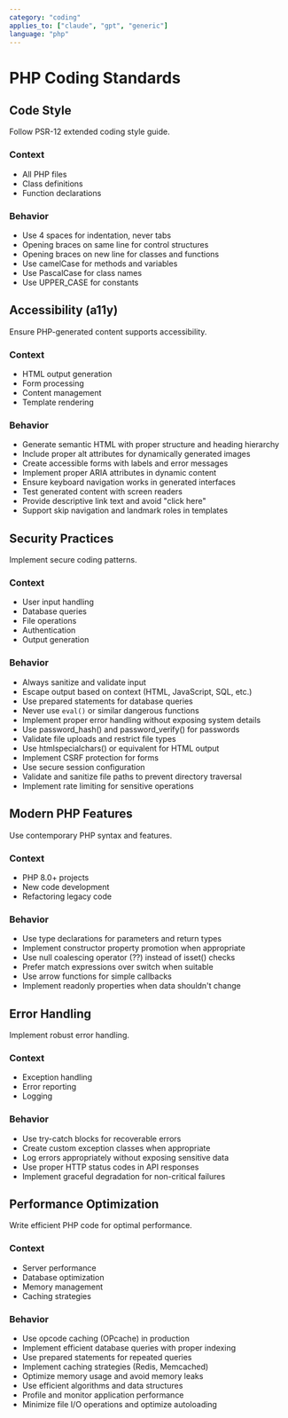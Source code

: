 ```yaml
---
category: "coding"
applies_to: ["claude", "gpt", "generic"]
language: "php"
---
```


# PHP Coding Standards

## Code Style
Follow PSR-12 extended coding style guide.

### Context
- All PHP files
- Class definitions
- Function declarations

### Behavior
- Use 4 spaces for indentation, never tabs
- Opening braces on same line for control structures
- Opening braces on new line for classes and functions
- Use camelCase for methods and variables
- Use PascalCase for class names
- Use UPPER_CASE for constants

## Accessibility (a11y)
Ensure PHP-generated content supports accessibility.

### Context
- HTML output generation
- Form processing
- Content management
- Template rendering

### Behavior
- Generate semantic HTML with proper structure and heading hierarchy
- Include proper alt attributes for dynamically generated images
- Create accessible forms with labels and error messages
- Implement proper ARIA attributes in dynamic content
- Ensure keyboard navigation works in generated interfaces
- Test generated content with screen readers
- Provide descriptive link text and avoid "click here"
- Support skip navigation and landmark roles in templates

## Security Practices
Implement secure coding patterns.

### Context
- User input handling
- Database queries
- File operations
- Authentication
- Output generation

### Behavior
- Always sanitize and validate input
- Escape output based on context (HTML, JavaScript, SQL, etc.)
- Use prepared statements for database queries
- Never use `eval()` or similar dangerous functions
- Implement proper error handling without exposing system details
- Use password_hash() and password_verify() for passwords
- Validate file uploads and restrict file types
- Use htmlspecialchars() or equivalent for HTML output
- Implement CSRF protection for forms
- Use secure session configuration
- Validate and sanitize file paths to prevent directory traversal
- Implement rate limiting for sensitive operations

## Modern PHP Features
Use contemporary PHP syntax and features.

### Context
- PHP 8.0+ projects
- New code development
- Refactoring legacy code

### Behavior
- Use type declarations for parameters and return types
- Implement constructor property promotion when appropriate
- Use null coalescing operator (??) instead of isset() checks
- Prefer match expressions over switch when suitable
- Use arrow functions for simple callbacks
- Implement readonly properties when data shouldn't change

## Error Handling
Implement robust error handling.

### Context
- Exception handling
- Error reporting
- Logging

### Behavior
- Use try-catch blocks for recoverable errors
- Create custom exception classes when appropriate
- Log errors appropriately without exposing sensitive data
- Use proper HTTP status codes in API responses
- Implement graceful degradation for non-critical failures

## Performance Optimization
Write efficient PHP code for optimal performance.

### Context
- Server performance
- Database optimization
- Memory management
- Caching strategies

### Behavior
- Use opcode caching (OPcache) in production
- Implement efficient database queries with proper indexing
- Use prepared statements for repeated queries
- Implement caching strategies (Redis, Memcached)
- Optimize memory usage and avoid memory leaks
- Use efficient algorithms and data structures
- Profile and monitor application performance
- Minimize file I/O operations and optimize autoloading